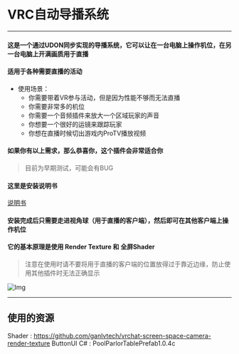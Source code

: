 # VRC自动导播系统
---
#### 这是一个通过UDON同步实现的导播系统，它可以让在一台电脑上操作机位，在另一台电脑上开满画质用于直播
#### 适用于各种需要直播的活动
* 使用场景：
  *  你需要带着VR参与活动，但是因为性能不够而无法直播
  *  你需要非常多的机位
  *  你需要一个音频插件来放大一个区域玩家的声音
  *  你想要一个很好的运镜来跟踪玩家
  *  你想在直播时候切出游戏内ProTV播放视频
#### 如果你有以上需求，那么恭喜你，这个插件会非常适合你

> 目前为早期测试，可能会有BUG

#### 这里是安装说明书

[说明书](https://github.com/WangQAQ123/VRC-AutoCameraSystem/blob/function/main/WangQAQ/AutoCameraSystem/Doc/%E4%BD%BF%E7%94%A8%E8%AF%B4%E6%98%8E.md)

#### 安装完成后只需要走进视角球（用于直播的客户端），然后即可在其他客户端上操作机位
#### 它的基本原理是使用 Render Texture 和 全屏Shader

> 注意在使用时请不要将用于直播的客户端的位置放得过于靠近边缘，防止使用其他插件时无法正确显示

![Img](https://github.com/WangQAQ123/VRC-AutoCameraSystem/blob/function/Img/R9.png)

---
## 使用的资源
Shader : https://github.com/ganlvtech/vrchat-screen-space-camera-render-texture
ButtonUI C# : PoolParlorTablePrefab1.0.4c
